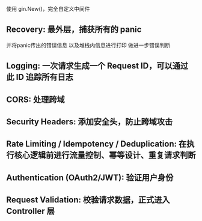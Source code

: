 使用 gin.New()，完全自定义中间件

## Recovery: 最外层，捕获所有的 panic
并将panic传出的错误信息 以及堆栈内信息进行打印 做进一步错误判断


## Logging: 一次请求生成一个 Request ID，可以通过此 ID 追踪所有日志

## CORS: 处理跨域

## Security Headers: 添加安全头，防止跨域攻击

## Rate Limiting / Idempotency / Deduplication: 在执行核心逻辑前进行流量控制、幂等设计、重复请求判断

## Authentication (OAuth2/JWT): 验证用户身份

## Request Validation: 校验请求数据，正式进入 Controller 层
